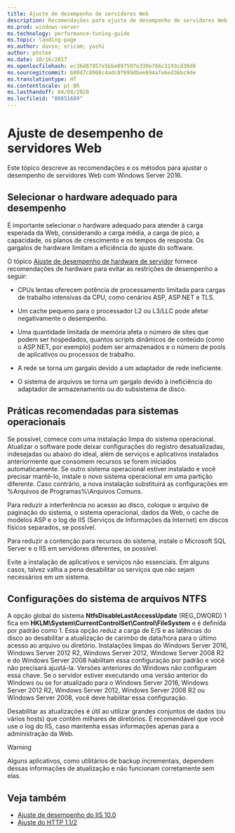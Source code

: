 ```yaml
---
title: Ajuste de desempenho de servidores Web
description: Recomendações para ajuste de desempenho de servidores Web com Windows Server 2016
ms.prod: windows-server
ms.technology: performance-tuning-guide
ms.topic: landing-page
ms.author: davso; ericam; yashi
author: phstee
ms.date: 10/16/2017
ms.openlocfilehash: ec36d87957e5bbe897597e330e766c3193cd30d0
ms.sourcegitcommit: b00d7c8968c4adc8f699dbee694afe6ed36bc9de
ms.translationtype: HT
ms.contentlocale: pt-BR
ms.lasthandoff: 04/08/2020
ms.locfileid: "80851689"
---
```

# <a name="performance-tuning-web-servers"></a>Ajuste de desempenho de servidores Web


Este tópico descreve as recomendações e os métodos para ajustar o desempenho de servidores Web com Windows Server 2016.


## <a name="selecting-the-proper-hardware-for-performance"></a>Selecionar o hardware adequado para desempenho


É importante selecionar o hardware adequado para atender à carga esperada da Web, considerando a carga média, a carga de pico, a capacidade, os planos de crescimento e os tempos de resposta. Os gargalos de hardware limitam a eficiência do ajuste do software.

O tópico [Ajuste de desempenho de hardware de servidor](../../hardware/index.md) fornece recomendações de hardware para evitar as restrições de desempenho a seguir:

-   CPUs lentas oferecem potência de processamento limitada para cargas de trabalho intensivas da CPU, como cenários ASP, ASP.NET e TLS.

-   Um cache pequeno para o processador L2 ou L3/LLC pode afetar negativamente o desempenho.

-   Uma quantidade limitada de memória afeta o número de sites que podem ser hospedados, quantos scripts dinâmicos de conteúdo (como o ASP.NET, por exemplo) podem ser armazenados e o número de pools de aplicativos ou processos de trabalho.

-   A rede se torna um gargalo devido a um adaptador de rede ineficiente.

-   O sistema de arquivos se torna um gargalo devido à ineficiência do adaptador de armazenamento ou do subsistema de disco.

## <a name="operating-system-best-practices"></a>Práticas recomendadas para sistemas operacionais


Se possível, comece com uma instalação limpa do sistema operacional. Atualizar o software pode deixar configurações do registro desatualizadas, indesejadas ou abaixo do ideal, além de serviços e aplicativos instalados anteriormente que consomem recursos se forem iniciados automaticamente. Se outro sistema operacional estiver instalado e você precisar mantê-lo, instale o novo sistema operacional em uma partição diferente. Caso contrário, a nova instalação substituirá as configurações em %Arquivos de Programas%\\Arquivos Comuns.

Para reduzir a interferência no acesso ao disco, coloque o arquivo de paginação do sistema, o sistema operacional, dados da Web, o cache de modelos ASP e o log de IIS (Serviços de Informações da Internet) em discos físicos separados, se possível.

Para reduzir a contenção para recursos do sistema, instale o Microsoft SQL Server e o IIS em servidores diferentes, se possível.

Evite a instalação de aplicativos e serviços não essenciais. Em alguns casos, talvez valha a pena desabilitar os serviços que não sejam necessários em um sistema.

## <a name="ntfs-file-system-settings"></a>Configurações do sistema de arquivos NTFS

A opção global do sistema **NtfsDisableLastAccessUpdate** (REG\_DWORD) 1 fica em **HKLM\\System\\CurrentControlSet\\Control\\FileSystem** e é definida por padrão como 1. Essa opção reduz a carga de E/S e as latências do disco ao desabilitar a atualização de carimbo de data/hora para o último acesso ao arquivo ou diretório. Instalações limpas do Windows Server 2016, Windows Server 2012 R2, Windows Server 2012, Windows Server 2008 R2 e do Windows Server 2008 habilitam essa configuração por padrão e você não precisará ajustá-la. Versões anteriores do Windows não configuram essa chave. Se o servidor estiver executando uma versão anterior do Windows ou se for atualizado para o Windows Server 2016, Windows Server 2012 R2, Windows Server 2012, Windows Server 2008 R2 ou Windows Server 2008, você deve habilitar essa configuração.

Desabilitar as atualizações é útil ao utilizar grandes conjuntos de dados (ou vários hosts) que contêm milhares de diretórios. É recomendável que você use o log do IIS, caso mantenha essas informações apenas para a administração da Web.

>[!Warning]
> Alguns aplicativos, como utilitários de backup incrementais, dependem dessas informações de atualização e não funcionam corretamente sem elas.

## <a name="see-also"></a>Veja também
- [Ajuste de desempenho do IIS 10.0](tuning-iis-10.md)
- [Ajuste do HTTP 1.1/2](http-performance.md)


